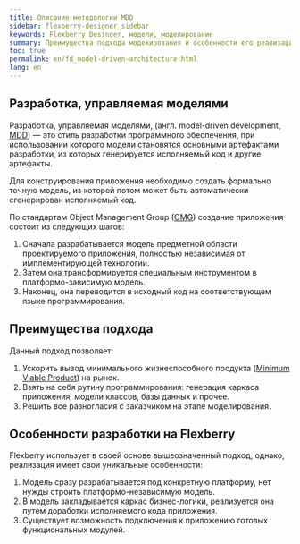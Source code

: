 ```yaml
---
title: Описание методологии MDD
sidebar: flexberry-designer_sidebar
keywords: Flexberry Desinger, модели, моделирование
summary: Преимущества подхода модеkирования и особенности его реализации на Flexberry
toc: true
permalink: en/fd_model-driven-architecture.html
lang: en
---
```


## Разработка, управляемая моделями

Разработка, управляемая моделями, (англ. model-driven development, [MDD](http://ru.wikipedia.org/wiki/Model_Driven_Architecture)) — это стиль разработки программного обеспечения, при использовании которого модели становятся основными артефактами разработки, из которых генерируется исполняемый код и другие артефакты.

Для конструирования приложения необходимо создать формально точную модель, из которой потом может быть автоматически сгенерирован исполняемый код.

По стандартам Object Management Group ([OMG](http://ru.wikipedia.org/wiki/Object_Management_Group)) создание приложения состоит из следующих шагов:
1. Сначала разрабатывается модель предметной области проектируемого приложения, полностью независимая от имплементирующей технологии.
2. Затем она трансформируется специальным инструментом в платформо-зависимую модель.
3. Наконец, она переводится в исходный код на соответствующем языке программирования.

## Преимущества подхода

Данный подход позволяет:
1. Ускорить вывод минимального жизнеспособного продукта ([Minimum Viable Product](http://en.wikipedia.org/wiki/Minimum_viable_product)) на рынок.
2. Взять на себя рутину программирования: генерация каркаса приложения, модели классов, базы данных и прочее.
3. Решить все разногласия с заказчиком на этапе моделирования.

## Особенности разработки на Flexberry

Flexberry использует в своей основе вышеозначенный подход, однако, реализация имеет свои уникальные особенности:

1. Модель сразу разрабатывается под конкретную платформу, нет нужды строить платформо-независимую модель.
2. В модель закладывается каркас бизнес-логики, реализуется она путем доработки исполняемого кода приложения.
3. Существует возможность подключения к приложению готовых функциональных модулей.

